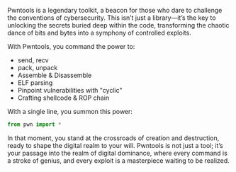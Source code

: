Pwntools is a legendary toolkit, a beacon for those who dare to challenge the conventions of cybersecurity. This isn’t just a library—it’s the key to unlocking the secrets buried deep within the code, transforming the chaotic dance of bits and bytes into a symphony of controlled exploits.

With Pwntools, you command the power to:

- send, recv
- pack, unpack
- Assemble & Disassemble
- ELF parsing
- Pinpoint vulnerabilities with "cyclic"
- Crafting shellcode & ROP chain

With a single line, you summon this power:

```python
from pwn import *
```

In that moment, you stand at the crossroads of creation and destruction, ready to shape the digital realm to your will. Pwntools is not just a tool; it’s your passage into the realm of digital dominance, where every command is a stroke of genius, and every exploit is a masterpiece waiting to be realized.
